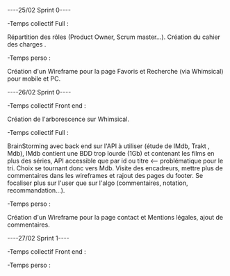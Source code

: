 ----25/02 Sprint 0----


-Temps collectif Full :

Répartition des rôles (Product Owner, Scrum master...).
Création du cahier des charges .

-Temps perso : 

Création d'un Wireframe pour la page Favoris et Recherche (via Whimsical) pour mobile et PC.


----26/02 Sprint 0----


-Temps collectif Front end :

Création de l'arborescence sur Whimsical.

-Temps collectif Full :

BrainStorming avec back end sur l'API à utiliser (étude de IMdb, Trakt , Mdb), IMdb contient une BDD trop lourde (1Gb) et contenant les films en plus des séries, API accessible que par id ou titre <-- problématique pour le tri. Choix se tournant donc vers Mdb.
Visite des encadreurs, mettre plus de commentaires dans les wireframes et rajout des pages du footer. Se focaliser plus sur l'user que sur l'algo (commentaires, notation, recommandation...).

-Temps perso : 

Création d'un Wireframe pour la page contact et Mentions légales, ajout de commentaires.


----27/02 Sprint 1----


-Temps collectif Front end :

-Temps perso : 